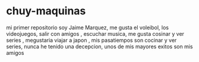 # chuy-maquinas
mi primer repositorio
soy Jaime Marquez, me gusta el voleibol, los videojuegos, salir con amigos , escuchar musica, me gusta cosinar y ver series , megustaria viajar a japon , mis pasatiempos son cocinar y ver series, nunca he tenido una decepcion, unos de mis mayores exitos son mis amigos
